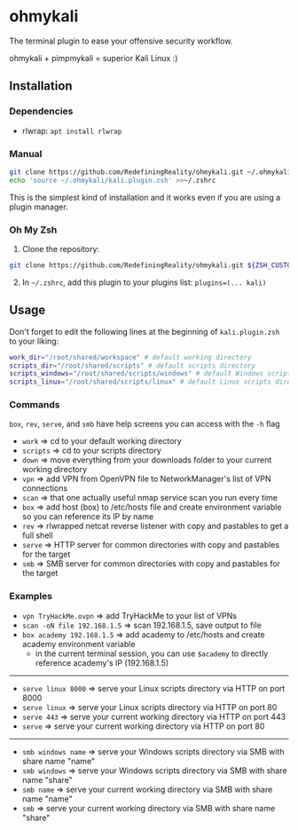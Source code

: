 # ohmykali
The terminal plugin to ease your offensive security workflow.

ohmykali + pimpmykali = superior Kali Linux :)

## Installation
### Dependencies
- rlwrap: `apt install rlwrap`

### Manual
```zsh
git clone https://github.com/RedefiningReality/ohmykali.git ~/.ohmykali
echo 'source ~/.ohmykali/kali.plugin.zsh' >>~/.zshrc
```

This is the simplest kind of installation and it works even if you are using a plugin manager.

### Oh My Zsh
1. Clone the repository:
```zsh
git clone https://github.com/RedefiningReality/ohmykali.git ${ZSH_CUSTOM:-$HOME/.oh-my-zsh/custom}/plugins/kali
```
2. In `~/.zshrc`, add this plugin to your plugins list: `plugins=(... kali)`

## Usage
Don't forget to edit the following lines at the beginning of `kali.plugin.zsh` to your liking:
```zsh
work_dir="/root/shared/workspace" # default working directory
scripts_dir="/root/shared/scripts" # default scripts directory
scripts_windows="/root/shared/scripts/windows" # default Windows scripts directory
scripts_linux="/root/shared/scripts/linux" # default Linux scripts directory
```

### Commands
`box`, `rev`, `serve`, and `smb` have help screens you can access with the `-h` flag

- `work` ⇒ cd to your default working directory
- `scripts` ⇒ cd to your scripts directory
- `down` ⇒ move everything from your downloads folder to your current working directory
- `vpn` ⇒ add VPN from OpenVPN file to NetworkManager's list of VPN connections
- `scan` ⇒ that one actually useful nmap service scan you run every time
- `box` ⇒ add host (box) to /etc/hosts file and create environment variable so you can reference its IP by name
- `rev` ⇒ rlwrapped netcat reverse listener with copy and pastables to get a full shell
- `serve` ⇒ HTTP server for common directories with copy and pastables for the target
- `smb` ⇒ SMB server for common directories with copy and pastables for the target

### Examples
- `vpn TryHackMe.ovpn` ⇒ add TryHackMe to your list of VPNs
- `scan -oN file 192.168.1.5` ⇒ scan 192.168.1.5, save output to file
- `box academy 192.168.1.5` ⇒ add academy to /etc/hosts and create academy environment variable
  - in the current terminal session, you can use `$academy` to directly reference academy's IP (192.168.1.5)
---
- `serve linux 8000` ⇒ serve your Linux scripts directory via HTTP on port 8000
- `serve linux` ⇒ serve your Linux scripts directory via HTTP on port 80
- `serve 443` ⇒ serve your current working directory via HTTP on port 443
- `serve` ⇒ serve your current working directory via HTTP on port 80
---
- `smb windows name` ⇒ serve your Windows scripts directory via SMB with share name "name"
- `smb windows` ⇒ serve your Windows scripts directory via SMB with share name "share"
- `smb name` ⇒ serve your current working directory via SMB with share name "name"
- `smb` ⇒ serve your current working directory via SMB with share name "share"
